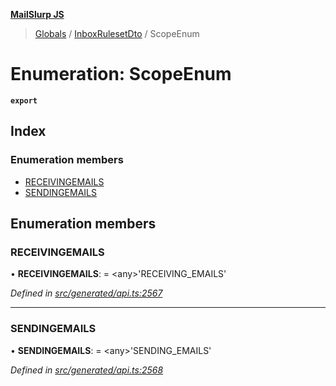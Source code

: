 **[MailSlurp JS](../README.md)**

> [Globals](../README.md) / [InboxRulesetDto](../modules/inboxrulesetdto.md) / ScopeEnum

# Enumeration: ScopeEnum

**`export`** 

## Index

### Enumeration members

* [RECEIVINGEMAILS](inboxrulesetdto.scopeenum.md#receivingemails)
* [SENDINGEMAILS](inboxrulesetdto.scopeenum.md#sendingemails)

## Enumeration members

### RECEIVINGEMAILS

•  **RECEIVINGEMAILS**:  = \<any>'RECEIVING\_EMAILS'

*Defined in [src/generated/api.ts:2567](https://github.com/mailslurp/mailslurp-client/blob/b27590b/src/generated/api.ts#L2567)*

___

### SENDINGEMAILS

•  **SENDINGEMAILS**:  = \<any>'SENDING\_EMAILS'

*Defined in [src/generated/api.ts:2568](https://github.com/mailslurp/mailslurp-client/blob/b27590b/src/generated/api.ts#L2568)*
